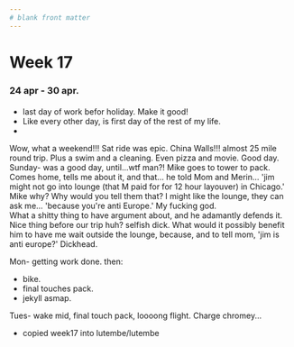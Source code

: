 ```yaml
---
# blank front matter
---
```


# Week 17
### 24 apr - 30 apr.  

####  
- last day of work befor holiday.  Make it good!
- Like every other day, is first day of the rest of my life.  
- 
Wow, what a weekend!!! Sat ride was epic.  China Walls!!!  almost 25 mile round trip.  Plus a swim and a cleaning.  Even pizza and movie.  Good day.  
Sunday- was a good day, until...wtf man?!  Mike goes to tower to pack.  Comes home, tells me about it, and that... he told Mom and Merin...
'jim might not go into lounge (that M paid for for 12 hour layouver) in Chicago.' Mike why?  Why would you tell them that?  I might like the lounge, they can ask me...
'because you're anti Europe.'  My fucking god.  
What a shitty thing to have argument about, and he adamantly defends it.  Nice thing before our trip huh?  selfish dick.  What would it possibly benefit him to have me wait outside the lounge, because, and to tell mom, 'jim is anti europe?'  Dickhead.  

Mon- getting work done.  then:
- bike.
- final touches pack.
- jekyll asmap.  

Tues- wake mid, final touch pack, loooong flight.  Charge chromey...

* copied week17 into lutembe/lutembe